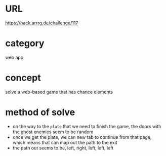 # URL
https://hack.arrrg.de/challenge/117
# category
web app
# concept
solve a web-based game that has chance elements
# method of solve
* on the way to the `plate` that we need to finish the game, the doors with the ghost enemies seem to be random
* once we get the plate, we can new tab to continue from that page, which means that can map out the path to the exit
* the path out seems to be, left, right, left, left, left
